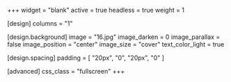 +++
widget = "blank"
active = true
headless = true
weight = 1

[design]
columns = "1"

  [design.background]
  image = "16.jpg"
  image_darken = 0
  image_parallax = false
  image_position = "center"
  image_size = "cover"
  text_color_light = true

  [design.spacing]
  padding = [ "20px", "0", "20px", "0" ]

[advanced]
css_class = "fullscreen"
+++

